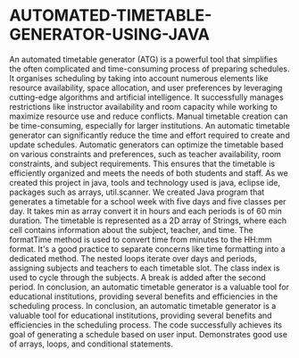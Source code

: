# AUTOMATED-TIMETABLE-GENERATOR-USING-JAVA
An automated timetable generator (ATG) is a powerful tool that simplifies the often complicated and time-consuming process of preparing schedules. It organises scheduling by taking into account numerous elements like resource availability, space allocation, and user preferences by leveraging cutting-edge algorithms and artificial intelligence. It successfully manages restrictions like instructor availability and room capacity while working to maximize resource use and reduce conflicts. 
Manual timetable creation can be time-consuming, especially for larger institutions. An automatic timetable generator can significantly reduce the time and effort required to create and update schedules. Automatic generators can optimize the timetable based on various constraints and preferences, such as teacher availability, room constraints, and subject requirements. This ensures that the timetable is efficiently organized and meets the needs of both students and staff.
As we created this project in java, tools and technology used is java, eclipse ide, packages such as arrays, util.scanner. 
We created Java program that generates a timetable for a school week with five days and five classes per day. It takes min as array convert it in hours and each periods is of 60 min duration. The timetable is represented as a 2D array of Strings, where each cell contains information about the subject, teacher, and time. The formatTime method is used to convert time from minutes to the HH:mm format. It's a good practice to separate concerns like time formatting into a dedicated method.
The nested loops iterate over days and periods, assigning subjects and teachers to each timetable slot. The class index is used to cycle through the subjects.
A break is added after the second period.
In conclusion, an automatic timetable generator is a valuable tool for educational institutions, providing several benefits and efficiencies in the scheduling process. In conclusion, an automatic timetable generator is a valuable tool for educational institutions, providing several benefits and efficiencies in the scheduling process. The code successfully achieves its goal of generating a schedule based on user input. Demonstrates good use of arrays, loops, and conditional statements.


